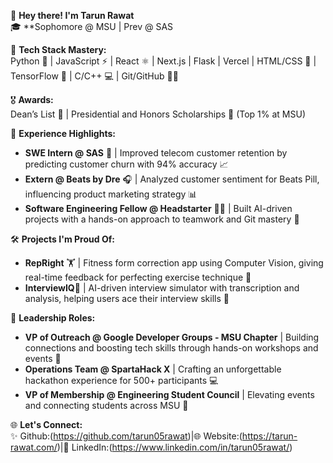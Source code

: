 👋 **Hey there! I'm Tarun Rawat**  
🎓 **Sophomore @ MSU | Prev @ SAS 

🚀 **Tech Stack Mastery:**  
Python 🐍 | JavaScript ⚡ | React ⚛️ | Next.js | Flask | Vercel | HTML/CSS 🎨 | TensorFlow 🤖 | C/C++ 💻 | Git/GitHub 🧑‍💻  

🎖 **Awards:**  
Dean’s List 🏅 | Presidential and Honors Scholarships 🥇 (Top 1% at MSU)

🌟 **Experience Highlights:**  
- **SWE Intern @ SAS** 🏢 | Improved telecom customer retention by predicting customer churn with 94% accuracy 📈  
- **Extern @ Beats by Dre** 🎧 | Analyzed customer sentiment for Beats Pill, influencing product marketing strategy 📊  
- **Software Engineering Fellow @ Headstarter** 👨‍💻 | Built AI-driven projects with a hands-on approach to teamwork and Git mastery 🤝  

🛠 **Projects I'm Proud Of:**  
- **RepRight** 🏋️ | Fitness form correction app using Computer Vision, giving real-time feedback for perfecting exercise technique 💪
- **InterviewIQ**🎤 | AI-driven interview simulator with transcription and analysis, helping users ace their interview skills 👔

👥 **Leadership Roles:**  
- **VP of Outreach @ Google Developer Groups - MSU Chapter** | Building connections and boosting tech skills through hands-on workshops and events 🎉
- **Operations Team @ SpartaHack X** | Crafting an unforgettable hackathon experience for 500+ participants 💻
- **VP of Membership @ Engineering Student Council** | Elevating events and connecting students across MSU 🚀  

🌐 **Let's Connect:**  
✨ Github:(https://github.com/tarun05rawat)|🌐 Website:(https://tarun-rawat.com/)|💼 LinkedIn:(https://www.linkedin.com/in/tarun05rawat/)
